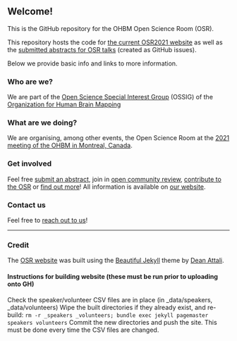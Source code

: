 ## Welcome!

This is the GitHub repository for the OHBM Open Science Room (OSR).

This repository hosts the code for [the current OSR2021 website](https://ohbm.github.io/osr2021) as well as the [submitted abstracts for OSR talks](https://github.com/ohbm/osr2021/issues) (created as GitHub issues).

Below we provide basic info and links to more information. 

### Who are we?

We are part of the [Open Science Special Interest Group](https://ossig.netlify.com/) (OSSIG) of the [Organization for Human Brain Mapping](https://www.humanbrainmapping.org/i4a/pages/index.cfm?pageid=3267&pageid=1)

### What are we doing?

We are organising, among other events, the Open Science Room at the [2021 meeting of the OHBM in Montreal, Canada](https://www.humanbrainmapping.org/i4a/pages/index.cfm?pageID=4024&activateFull=true).

### Get involved

Feel free [submit an abstract](https://ohbm.github.io/osr2021/submit/), join in [open community review](https://ohbm.github.io/osr2021/review/), [contribute to the OSR](https://ohbm.github.io/osr2021/contribute/) or [find out more](https://ohbm.github.io/osr2021/faq/)! All information is available on [our website](https://ohbm.github.io/osr2021).

### Contact us

Feel free to [reach out to us](https://ohbm.github.io/osr2021/contact/)!


---

### Credit
The [OSR website](https://ohbm.github.io/osr2021) was built using the [Beautiful Jekyll](https://deanattali.com/beautiful-jekyll/) theme by [Dean Attali](https://deanattali.com/).


#### Instructions for building website (these must be run prior to uploading onto GH)
Check the speaker/volunteer CSV files are in place (in _data/speakers, _data/volunteers)
Wipe the built directories if they already exist, and re-build: 
`rm -r _speakers _volunteers; bundle exec jekyll pagemaster speakers volunteers`
Commit the new directories and push the site. This must be done every time the CSV files are changed. 

